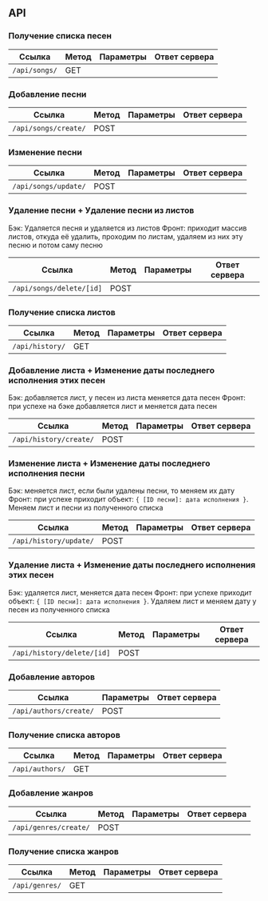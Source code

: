 ## API

### Получение списка песен

|Ссылка|Метод|Параметры|Ответ сервера|
|---|---|---|---|
|`/api/songs/`|GET|   |   |

### Добавление песни

|Ссылка|Метод|Параметры|Ответ сервера|
|---|---|---|---|
|`/api/songs/create/`|POST|   |   |

### Изменение песни

|Ссылка|Метод|Параметры|Ответ сервера|
|---|---|---|---|
|`/api/songs/update/`|POST|   |   |

### Удаление песни + Удаление песни из листов

Бэк: Удаляется песня и удаляется из листов
Фронт: приходит массив листов, откуда её удалить, проходим по листам, удаляем из них эту песню и потом саму песню

|Ссылка|Метод|Параметры|Ответ сервера|
|---|---|---|---|
|`/api/songs/delete/[id]`|POST|   |   |

### Получение списка листов

|Ссылка|Метод|Параметры|Ответ сервера|
|---|---|---|---|
|`/api/history/`|GET|   |   |

### Добавление листа + Изменение даты последнего исполнения этих песен

Бэк: добавляется лист, у песен из листа меняется дата песен
Фронт: при успехе на бэке добавляется лист и меняется дата песен

|Ссылка|Метод|Параметры|Ответ сервера|
|---|---|---|---|
|`/api/history/create/`|POST|   |   |

### Изменение листа + Изменение даты последнего исполнения песни

Бэк: меняется лист, если были удалены песни, то меняем их дату
Фронт: при успехе приходит объект: `{ [ID песни]: дата исполнения }`. Меняем лист и песни из полученного списка

|Ссылка|Метод|Параметры|Ответ сервера|
|---|---|---|---|
|`/api/history/update/`|POST|   |   |

### Удаление листа + Изменение даты последнего исполнения этих песен

Бэк: удаляется лист, меняется дата песен
Фронт: при успехе приходит объект: `{ [ID песни]: дата исполнения }`. Удаляем лист и меняем дату у песен из полученного списка

|Ссылка|Метод|Параметры|Ответ сервера|
|---|---|---|---|
|`/api/history/delete/[id]`|POST|   |   |

### Добавление авторов

|Ссылка|Параметры|Ответ сервера|
|---|---|---|
|`/api/authors/create/`|POST|   |   |

### Получение списка авторов

|Ссылка|Метод|Параметры|Ответ сервера|
|---|---|---|---|
|`/api/authors/`|GET|   |   |

### Добавление жанров

|Ссылка|Метод|Параметры|Ответ сервера|
|---|---|---|---|
|`/api/genres/create/`|POST|   |   |

### Получение списка жанров

|Ссылка|Метод|Параметры|Ответ сервера|
|---|---|---|---|
|`/api/genres/`|GET|   |   |
